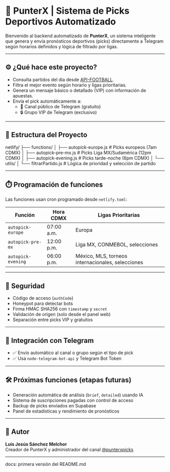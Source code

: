 # 🧠 PunterX | Sistema de Picks Deportivos Automatizado

Bienvenido al backend automatizado de **PunterX**, un sistema inteligente que genera y envía pronósticos deportivos (picks) directamente a Telegram según horarios definidos y lógica de filtrado por ligas.

---

## ⚙️ ¿Qué hace este proyecto?

- Consulta partidos del día desde [API-FOOTBALL](https://www.api-football.com/).
- Filtra el mejor evento según horario y ligas prioritarias.
- Genera un mensaje básico o detallado (VIP) con información de apuestas.
- Envía el pick automáticamente a:
  - 📢 Canal público de Telegram (gratuito)
  - 🔒 Grupo VIP de Telegram (exclusivo)

---

## 🧱 Estructura del Proyecto


netlify/
├── functions/
│ ├── autopick-europe.js # Picks europeos (7am CDMX)
│ ├── autopick-pre-mx.js # Picks Liga MX/Sudamérica (12pm CDMX)
│ ├── autopick-evening.js # Picks tarde-noche (6pm CDMX)
│ └── utils/
│ └── filtrarPartido.js # Lógica de prioridad y selección de partido

---

## ⏱️ Programación de funciones

Las funciones usan cron programado desde `netlify.toml`:

| Función              | Hora CDMX     | Ligas Prioritarias                              |
|----------------------|---------------|--------------------------------------------------|
| `autopick-europe`    | 07:00 a.m.    | Europa                                           |
| `autopick-pre-mx`    | 12:00 p.m.    | Liga MX, CONMEBOL, selecciones                   |
| `autopick-evening`   | 06:00 p.m.    | México, MLS, torneos internacionales, selecciones |

---

## 🔐 Seguridad

- Código de acceso (`authCode`)
- Honeypot para detectar bots
- Firma HMAC SHA256 con `timestamp` y `secret`
- Validación de origen (solo desde el panel web)
- Separación entre picks VIP y gratuitos

---

## 📡 Integración con Telegram

- ✅ Envío automático al canal o grupo según el tipo de pick
- ✅ Usa `node-telegram-bot-api` y Telegram Bot Token

---

## 🛠️ Próximas funciones (etapas futuras)

- Generación automática de análisis (`brief`, `detailed`) usando IA
- Sistema de suscripciones pagadas con control de acceso
- Backup de picks enviados en Supabase
- Panel de estadísticas y rendimiento de pronósticos

---

## 🙌 Autor

**Luis Jesús Sánchez Melchor**  
Creador de PunterX y administrador del canal [@punterxpicks](https://t.me/punterxpicks)

---
docs: primera versión del README.md

